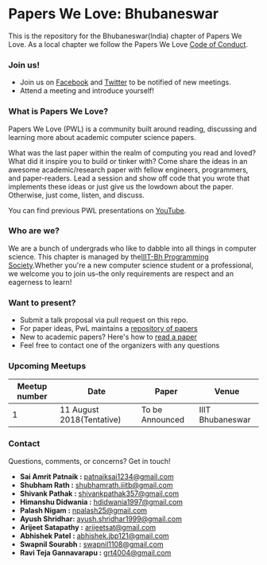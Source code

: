 # Papers We Love: Bhubaneswar

This is the repository for the Bhubaneswar(India) chapter of Papers We Love. As a local chapter we follow the Papers We Love [Code of Conduct](https://github.com/papers-we-love/bhubaneswar/blob/master/code-of-conduct.md).

### Join us!

- Join us on [Facebook](https://www.facebook.com/groups/198948364106861/) and [Twitter](https://twitter.com/PWLBhubaneswar) to be notified of new meetings.
- Attend a meeting and introduce yourself!


### What is Papers We Love?

Papers We Love (PWL) is a community built around reading, discussing and learning more about academic computer science papers.

What was the last paper within the realm of computing you read and loved? What did it inspire you to build or tinker with? Come share the ideas in an awesome academic/research paper with fellow engineers, programmers, and paper-readers. Lead a session and show off code that you wrote that implements these ideas or just give us the lowdown about the paper. Otherwise, just come, listen, and discuss.

You can find previous PWL presentations on [YouTube](https://www.youtube.com/user/PapersWeLove).

### Who are we?

We are a bunch of undergrads who like to dabble into all things in computer science. This chapter is managed by the[IIIT-Bh Programming Society](https://p-society.herokuapp.com/).Whether you're a new computer science student or a professional, we welcome you to join us–the only requirements are respect and an eagerness to learn!

### Want to present?

- Submit a talk proposal via pull request on this repo.
- For paper ideas, PwL maintains a [repository of papers](https://github.com/papers-we-love/papers-we-love)
- New to academic papers? Here's how to [read a paper](https://github.com/papers-we-love/papers-we-love#how-to-read-a-paper)
- Feel free to contact one of the organizers with any questions

### Upcoming Meetups
| Meetup number | Date        | Paper      | Venue|
|---------------|-------------|------------|------------|
|1              |11 August 2018(Tentative)|To be Announced|IIIT Bhubaneswar|
### Contact
Questions, comments, or concerns? Get in touch!
- **Sai Amrit Patnaik :** [patnaiksai1234@gmail.com](mailto:patnaiksai1234@gmail.com)
- **Shubham Rath :** [shubhamrath.iiitb@gmail.com](mailto:shubhamrath.iiitb@gmail.com)
- **Shivank Pathak :** [shivankpathak357@gmail.com](mailto:shivankpathak357@gmail.com)
- **Himanshu Didwania :** [hdidwania1997@gmail.com](mailto:hdidwania1997@gmail.com)
- **Palash Nigam :** [npalash25@gmail.com](mailto:npalash25@gmail.com)
- **Ayush Shridhar:** [ayush.shridhar1999@gmail.com](mailto:ayush.shridhar1999@gmail.com)
- **Arijeet Satapathy :** [arijeetsat@gmail.com](mailto:arijeetsat@gmail.com)
- **Abhishek Patel :** [abhishek.jbp121@gmail.com](mailto:abhishek.jbp121@gmail.com)
- **Swapnil Sourabh :** [swapnil1108@gmail.com](mailto:swapnil1108@gmail.com)
- **Ravi Teja Gannavarapu :** [grt4004@gmail.com](mailto:grt4004@gmail.com)

